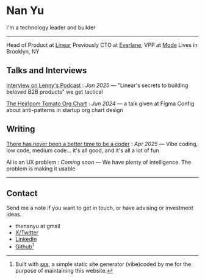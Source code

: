 # Nan Yu
I'm a technology leader and builder

---

Head of Product at [Linear](https://linear.app)
Previously CTO at [Everlane](https://www.everlane.com/), VPP at [Mode](https://mode.com/)
Lives in Brooklyn, NY

## Talks and Interviews

[Interview on Lenny's Podcast](https://www.youtube.com/watch?v=nTr21kgCFF4)
: *Jan 2025* — "Linear's secrets to building beloved B2B products" we get tactical

[The Heirloom Tomato Org Chart](https://www.youtube.com/watch?v=I4vvBidQcck)
: *Jun 2024* — a talk given at Figma Config about anti-patterns in startup org chart design

## Writing

[There has never been a better time to be a coder](coder.html)
: *Apr 2025* — Vibe coding, low code, medium code... it's all good, and it's all a lot of fun

AI is an UX problem
: *Coming soon* — We have plenty of intelligence. The problem is making it usable

---

## Contact

Send me a note if you want to get in touch, or have advising or investment ideas.

- thenanyu at gmail
- [X/Twitter](https://x.com/thenanyu)
- [LinkedIn](https://www.linkedin.com/in/thenanyu/)
- [Github](https://github.com/thenanyu)[^1]


[^1]: Built with [sss](https://github.com/thenanyu/sss), a simple static site generator (vibe)coded by me for the purpose of maintaining this website.
